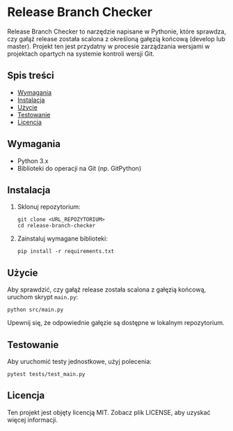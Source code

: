 # Release Branch Checker

Release Branch Checker to narzędzie napisane w Pythonie, które sprawdza, czy gałąź release została scalona z określoną gałęzią końcową (develop lub master). Projekt ten jest przydatny w procesie zarządzania wersjami w projektach opartych na systemie kontroli wersji Git.

## Spis treści

- [Wymagania](#wymagania)
- [Instalacja](#instalacja)
- [Użycie](#użycie)
- [Testowanie](#testowanie)
- [Licencja](#licencja)

## Wymagania

- Python 3.x
- Biblioteki do operacji na Git (np. GitPython)

## Instalacja

1. Sklonuj repozytorium:
   ```
   git clone <URL_REPOZYTORIUM>
   cd release-branch-checker
   ```

2. Zainstaluj wymagane biblioteki:
   ```
   pip install -r requirements.txt
   ```

## Użycie

Aby sprawdzić, czy gałąź release została scalona z gałęzią końcową, uruchom skrypt `main.py`:

```
python src/main.py
```

Upewnij się, że odpowiednie gałęzie są dostępne w lokalnym repozytorium.

## Testowanie

Aby uruchomić testy jednostkowe, użyj polecenia:

```
pytest tests/test_main.py
```

## Licencja

Ten projekt jest objęty licencją MIT. Zobacz plik LICENSE, aby uzyskać więcej informacji.